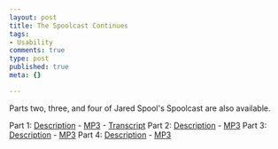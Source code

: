 ```yaml
--- 
layout: post
title: The Spoolcast Continues
tags: 
- Usability
comments: true
type: post
published: true
meta: {}

---
```

Parts two, three, and four of Jared Spool's Spoolcast are also available.

  Part 1: <a href="http://www.uie.com/brainsparks/2006/08/31/spoolcast-1-what-has-brown-done-for-you-part-1/">Description</a> - <a href="http://www.uie.com/BSAL/SpoolCast_1.1.mp3">MP3</a> - <a href="http://www.uie.com/brainsparks/audio/spoolcast-1-transcript/">Transcript</a>
  Part 2: <a href="http://www.uie.com/brainsparks/2006/09/01/spoolcast-12-what-has-brown-done-for-you-part-2/">Description</a> - <a href="http://www.uie.com/BSAL/SpoolCast_1.2.mp3">MP3</a>
  Part 3: <a href="http://www.uie.com/brainsparks/2006/09/03/spoolcast-13-what-has-brown-done-for-you-part-3/">Description</a> - <a href="http://www.uie.com/BSAL/SpoolCast_1.3.mp3">MP3</a>
  Part 4: <a href="http://www.uie.com/brainsparks/2006/09/04/spoolcast-14-what-has-brown-done-for-you-part-4/">Description</a> - <a href="http://www.uie.com/BSAL/SpoolCast_1.4.mp3">MP3</a>
